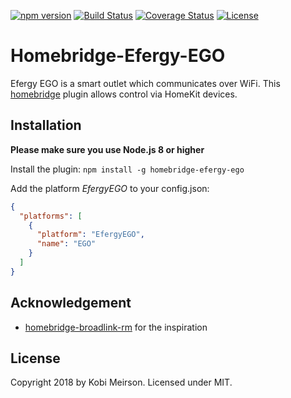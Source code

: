 [![npm version](https://badge.fury.io/js/homebridge-efergy-ego.svg)](https://badge.fury.io/js/homebridge-efergy-ego)
[![Build Status](https://travis-ci.com/kobim/homebridge-efergy-ego.svg?branch=master)](https://travis-ci.com/kobim/homebridge-efergy-ego)
[![Coverage Status](https://coveralls.io/repos/github/kobim/homebridge-efergy-ego/badge.svg?branch=master)](https://coveralls.io/github/kobim/homebridge-efergy-ego?branch=master)
[![License](http://img.shields.io/:license-mit-blue.svg)](http://doge.mit-license.org)

# Homebridge-Efergy-EGO

Efergy EGO is a smart outlet which communicates over WiFi. This [homebridge](https://github.com/nfarina/homebridge) plugin allows control via HomeKit devices.

## Installation

**Please make sure you use Node.js 8 or higher**

Install the plugin:
```npm install -g homebridge-efergy-ego```

Add the platform _EfergyEGO_ to your config.json:
```json
{
  "platforms": [
    {
      "platform": "EfergyEGO",
      "name": "EGO"
    }
  ]
}
```

## Acknowledgement
- [homebridge-broadlink-rm](https://github.com/lprhodes/homebridge-broadlink-rm) for the inspiration

## License

Copyright 2018 by Kobi Meirson. Licensed under MIT.